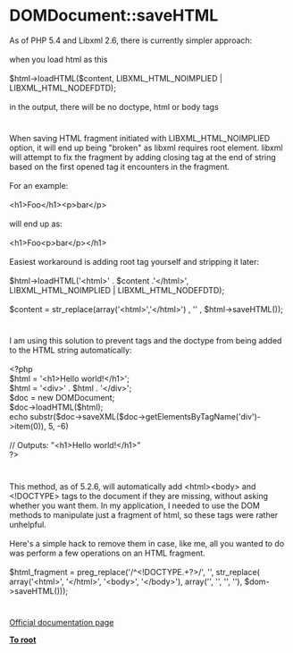 # DOMDocument::saveHTML




<div class="phpcode"><span class="html">
As of PHP 5.4 and Libxml 2.6, there is currently simpler approach:<br><br>when you load html as this<br><br>$html-&gt;loadHTML($content, LIBXML_HTML_NOIMPLIED | LIBXML_HTML_NODEFDTD);<br><br>in the output, there will be no doctype, html or body tags</span>
</div>
  

#


<div class="phpcode"><span class="html">
When saving HTML fragment initiated with LIBXML_HTML_NOIMPLIED option, it will end up being &quot;broken&quot; as libxml requires root element. libxml will attempt to fix the fragment by adding closing tag at the end of string based on the first opened tag it encounters in the fragment. <br><br>For an example:<br><br>&lt;h1&gt;Foo&lt;/h1&gt;&lt;p&gt;bar&lt;/p&gt;<br><br>will end up as:<br><br>&lt;h1&gt;Foo&lt;p&gt;bar&lt;/p&gt;&lt;/h1&gt;<br><br>Easiest workaround is adding root tag yourself and stripping it later:<br><br>$html-&gt;loadHTML(&apos;&lt;html&gt;&apos; . $content .&apos;&lt;/html&gt;&apos;, LIBXML_HTML_NOIMPLIED | LIBXML_HTML_NODEFDTD);<br><br>$content = str_replace(array(&apos;&lt;html&gt;&apos;,&apos;&lt;/html&gt;&apos;) , &apos;&apos; , $html-&gt;saveHTML());</span>
</div>
  

#


<div class="phpcode"><span class="html">
I am using this solution to prevent tags and the doctype from being added to the HTML string automatically:<br><br><span class="default">&lt;?php<br>$html </span><span class="keyword">= </span><span class="string">&apos;&lt;h1&gt;Hello world!&lt;/h1&gt;&apos;</span><span class="keyword">;<br></span><span class="default">$html </span><span class="keyword">= </span><span class="string">&apos;&lt;div&gt;&apos; </span><span class="keyword">. </span><span class="default">$html </span><span class="keyword">. </span><span class="string">&apos;&lt;/div&gt;&apos;</span><span class="keyword">;<br></span><span class="default">$doc </span><span class="keyword">= new </span><span class="default">DOMDocument</span><span class="keyword">;<br></span><span class="default">$doc</span><span class="keyword">-&gt;</span><span class="default">loadHTML</span><span class="keyword">(</span><span class="default">$html</span><span class="keyword">);<br>echo </span><span class="default">substr</span><span class="keyword">(</span><span class="default">$doc</span><span class="keyword">-&gt;</span><span class="default">saveXML</span><span class="keyword">(</span><span class="default">$doc</span><span class="keyword">-&gt;</span><span class="default">getElementsByTagName</span><span class="keyword">(</span><span class="string">&apos;div&apos;</span><span class="keyword">)-&gt;</span><span class="default">item</span><span class="keyword">(</span><span class="default">0</span><span class="keyword">)), </span><span class="default">5</span><span class="keyword">, -</span><span class="default">6</span><span class="keyword">)<br><br></span><span class="comment">// Outputs: &quot;&lt;h1&gt;Hello world!&lt;/h1&gt;&quot;<br></span><span class="default">?&gt;</span>
</span>
</div>
  

#


<div class="phpcode"><span class="html">
This method, as of 5.2.6, will automatically add &lt;html&gt;&lt;body&gt; and &lt;!DOCTYPE&gt; tags to the document if they are missing, without asking whether you want them. In my application, I needed to use the DOM methods to manipulate just a fragment of html, so these tags were rather unhelpful.<br><br>Here&apos;s a simple hack to remove them in case, like me, all you wanted to do was perform a few operations on an HTML fragment.<br><br>$html_fragment = preg_replace(&apos;/^&lt;!DOCTYPE.+?&gt;/&apos;, &apos;&apos;, str_replace( array(&apos;&lt;html&gt;&apos;, &apos;&lt;/html&gt;&apos;, &apos;&lt;body&gt;&apos;, &apos;&lt;/body&gt;&apos;), array(&apos;&apos;, &apos;&apos;, &apos;&apos;, &apos;&apos;), $dom-&gt;saveHTML()));</span>
</div>
  

#

[Official documentation page](https://www.php.net/manual/en/domdocument.savehtml.php)

**[To root](/README.md)**